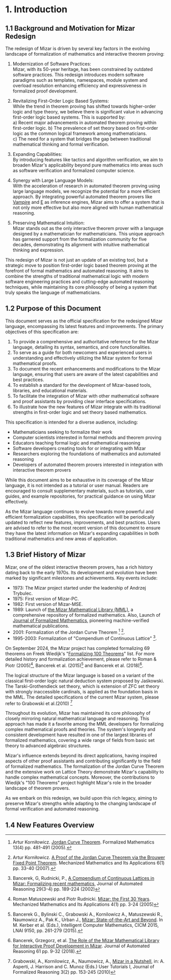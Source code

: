 # 1. Introduction

## 1.1 Background and Motivation for Mizar Redesign

The redesign of Mizar is driven by several key factors in the evolving landscape of formalization of mathematics and interactive theorem proving:

1. Modernization of Software Practices:  
   Mizar, with its 50-year heritage, has been constrained by outdated software practices. This redesign introduces modern software paradigms such as templates, namespaces, module system and overload resolution enhancing efficiency and expressiveness in formalized proof development.

2. Revitalizing First-Order Logic Based Systems:  
   While the trend in theorem proving has shifted towards higher-order logic and type theory, we believe there is significant value in advancing first-order logic based systems. This is supported by:  
   a) Recent major advancements in automated theorem proving within first-order logic.
   b) The prevalence of set theory based on first-order logic as the common logical framework among mathematicians.  
   c) The need for a system that bridges the gap between traditional mathematical thinking and formal verification.  

3. Expanding Capabilities:  
   By introducing features like tactics and algorithm verification, we aim to broaden Mizar's applicability beyond pure mathematics into areas such as software verification and formalized computer science.

4. Synergy with Large Language Models:  
   With the acceleration of research in automated theorem proving using large language models, we recognize the potential for a more efficient approach. By integrating powerful automated theorem provers like [Vampire](https://vprover.github.io/) and [E](https://wwwlehre.dhbw-stuttgart.de/~sschulz/E/E.html) as inference engines, Mizar aims to offer a system that is not only more effective but also more aligned with human mathematical reasoning.

5. Preserving Mathematical Intuition:  
   Mizar stands out as the only interactive theorem prover with a language designed by a mathematician for mathematicians. This unique approach has garnered support from the formalization community for five decades, demonstrating its alignment with intuitive mathematical thinking and expression.

This redesign of Mizar is not just an update of an existing tool, but a strategic move to position first-order logic based theorem proving at the forefront of formal mathematics and automated reasoning. It aims to combine the strengths of traditional mathematical logic with modern software engineering practices and cutting-edge automated reasoning techniques, while maintaining its core philosophy of being a system that truly speaks the language of mathematicians.

## 1.2 Purpose of this Document

This document serves as the official specification for the redesigned Mizar language, encompassing its latest features and improvements. The primary objectives of this specification are:

1. To provide a comprehensive and authoritative reference for the Mizar language, detailing its syntax, semantics, and core functionalities.
2. To serve as a guide for both newcomers and experienced users in understanding and effectively utilizing the Mizar system for formal mathematical proofs.
3. To document the recent enhancements and modifications to the Mizar language, ensuring that users are aware of the latest capabilities and best practices.
4. To establish a standard for the development of Mizar-based tools, libraries, and educational materials.
5. To facilitate the integration of Mizar with other mathematical software and proof assistants by providing clear interface specifications.
6. To illustrate how the new features of Mizar integrate with its traditional strengths in first-order logic and set theory based mathematics.

This specification is intended for a diverse audience, including:

- Mathematicians seeking to formalize their work
- Computer scientists interested in formal methods and theorem proving
- Educators teaching formal logic and mathematical reasoning
- Software developers creating tools for or integrating with Mizar
- Researchers exploring the foundations of mathematics and automated reasoning
- Developers of automated theorem provers interested in integration with interactive theorem provers

While this document aims to be exhaustive in its coverage of the Mizar language, it is not intended as a tutorial or user manual. Readers are encouraged to consult supplementary materials, such as tutorials, user guides, and example repositories, for practical guidance on using Mizar effectively.

As the Mizar language continues to evolve towards more powerful and efficient formalization capabilities, this specification will be periodically updated to reflect new features, improvements, and best practices. Users are advised to refer to the most recent version of this document to ensure they have the latest information on Mizar's expanding capabilities in both traditional mathematics and new areas of application.

## 1.3 Brief History of Mizar

Mizar, one of the oldest interactive theorem provers, has a rich history dating back to the early 1970s. Its development and evolution have been marked by significant milestones and achievements. Key events include:

- 1973: The Mizar project started under the leadership of Andrzej Trybulec.
- 1975: First version of Mizar-PC.
- 1982: First version of Mizar-MSE.
- 1989: Launch of [the Mizar Mathematical Library (MML)](https://mizar.uwb.edu.pl/library/), a comprehensive repository of formalized mathematics. Also, Launch of [Journal of Formalized Mathematics](https://fm.mizar.org/), pioneering machine-verified mathematical publications.
- 2001: Formalization of the Jordan Curve Theorem [^ART2005] [^ART2007].
- 1995-2003: Formalization of "Compendium of Continuous Lattice" [^BAN2002].

On September 2024, the Mizar project has completed formalizing 69 theorems on Freek Wiedijk's "[Formalizing 100 Theorems](https://www.cs.ru.nl/F.Wiedijk/100/)" list. For more detailed history and formalization achievement, please refer to Roman & Piotr (2005)[^ROM2005], Bancerek et al. (2015)[^BAN2015] and Bancerek et al. (2018)[^BAN2018].

The logical structure of the Mizar language is based on a variant of the classical first-order logic natural deduction system proposed by Jaśkowski. The Tarski-Grothendieck set theory, which is extension of ZFC set theory with strongly inaccessible cardinals, is applied as the foundation basis in the MML. The detailed  specifications of the current Mizar system, please refer to Grabowski et al.(2010) [^GRA2010]

Throughout its evolution, Mizar has maintained its core philosophy of closely mirroring natural mathematical language and reasoning. This approach has made it a favorite among the MML developers for formalizing complex mathematical proofs and theories. The system's longevity and consistent development have resulted in one of the largest libraries of formalized mathematics, covering a wide range of fields from basic set theory to advanced algebraic structures.

Mizar's influence extends beyond its direct applications, having inspired aspects of other proof assistants and contributing significantly to the field of formalized mathematics. The formalization of the Jordan Curve Theorem and the extensive work on Lattice Theory demonstrate Mizar's capability to handle complex mathematical concepts. Moreover, the contributions to Wiedijk's "100 Theorems" project highlight Mizar's role in the broader landscape of theorem provers.

As we embark on this redesign, we build upon this rich legacy, aiming to preserve Mizar's strengths while adapting to the changing landscape of formal verification and automated reasoning.

[^ROM2005]: Roman Matuszewski and Piotr Rudnicki. [Mizar: the First 30 Years](https://mizar.uwb.edu.pl/people/romat/MatRud2005.pdf). Mechanized Mathematics and Its Applications 4(1) pp. 3-24 (2005)
[^BAN2015]: Bancerek G., Bylinski C., Grabowski A., Kornilowicz A., Matuszewski R., Naumowicz A., Pak K., Urban J., [Mizar: State-of-the-Art and Beyond](https://link.springer.com/chapter/10.1007/978-3-319-20615-8_17). In M. Kerber et al. (Eds.), Intelligent Computer Mathematics, CICM 2015, LNAI 9150, pp. 261-279 (2015).
[^BAN2018]: Bancerek, Grzegorz, et al. [The Role of the Mizar Mathematical Library for Interactive Proof Development in Mizar](https://link.springer.com/article/10.1007/s10817-017-9440-6). Journal of Automated Reasoning 61 pp. 9-32 (2018).
[^ART2005]: Artur Korniłowicz. [Jordan Curve Theorem](https://fm.mizar.org/2005-13/pdf13-4/jordan.pdf). Formalized Mathematics 13(4) pp. 481-491 (2005).
[^ART2007]: Artur Korniłowicz. [A Proof of the Jordan Curve Theorem via the Brouwer Fixed Point Theorem](http://sakura.cs.shinshu-u.ac.jp/mizar/mma.dir/2007/MMA_2007_paper_4_for_web.pdf). Mechanized Mathematics and Its Applications 6(1) pp. 33-40 (2007).
[^BAN2002]: Bancerek, G, Rudnicki, P., [A Compendium of Continuous Lattices in Mizar: Formalizing recent mathematics](https://mizar.uwb.edu.pl/project/CCL020525-gbpr.pdf), Journal of Automated Reasoning 29(3-4) pp. 189-224 (2002)
[^GRA2010]: Grabowski, A., Kornilowicz, A., Naumowicz, A., [Mizar in a Nutshell](http://jfr.cib.unibo.it/article/view/1980/1356), in: A. Asperti, J. Harrison and C. Munoz (Eds.) User Tutorials I, Journal of Formalized Reasoning 3(2) pp. 153-245 (2010)

## 1.4 New Features Overview
